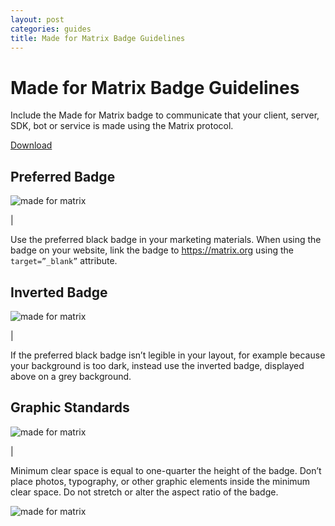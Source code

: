```yaml
---
layout: post
categories: guides
title: Made for Matrix Badge Guidelines
---
```

<style>
img {
    max-width: 30%;
}
img.approved {
    max-width: 55%;
}

@media only screen and ( max-width: 767px ) {
    img {
        max-width: 50%;
    }
    img.approved {
        max-width: 85%;
    }
}
</style>

# Made for Matrix Badge Guidelines

Include the Made for Matrix badge to communicate that your client, server, SDK, bot or service is made using the Matrix protocol.

<p><a class="recommend" href="https://drive.google.com/open?id=1VX-4R6nqKbKGZX0qS_k8QLzlzynJZIlu">Download</a></p>

## Preferred Badge

![made for matrix](/docs/projects/images//made-for-matrix.png)

|

Use the preferred black badge in your marketing materials. When using the badge on your website, link the badge to https://matrix.org using the `target=”_blank”` attribute.

## Inverted Badge

![made for matrix](/docs/projects/images//made-for-matrix-inverted.png)

|

If the preferred black badge isn’t legible in your layout, for example because your background is too dark, instead use the inverted badge, displayed above on a grey background.

## Graphic Standards

![made for matrix](/docs/projects/images//made-for-matrix-standards.png)

|

Minimum clear space is equal to one-quarter the height of the badge. Don’t place photos, typography, or other graphic elements inside the minimum clear space. Do not stretch or alter the aspect ratio of the badge.  

<img class="approved" src="/docs/projects/images//made-for-matrix-approved.png" alt="made for matrix">